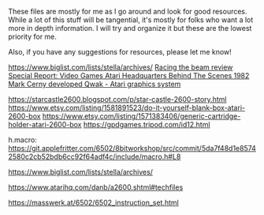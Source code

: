 These files are mostly for me as I go around and look for good resources. While a lot of this stuff will be tangential, it's mostly for folks who want a lot more in depth information. I will try and organize it but these are the lowest priority for me. 

Also, if you have any suggestions for resources, please let me know!

https://www.biglist.com/lists/stella/archives/
[Racing the beam review](https://graydefender.com/racing-the-beam-atari-vcs-2600-book-review/)
[Special Report: Video Games Atari Headquarters Behind The Scenes 1982](https://www.youtube.com/watch?v=KZdlKC7JEvU)
[Mark Cerny developed Qwak - Atari graphics system](https://www.youtube.com/watch?v=M7V02oSTfbQ)

https://starcastle2600.blogspot.com/p/star-castle-2600-story.html
https://www.etsy.com/listing/1581891523/do-it-yourself-blank-box-atari-2600-box
https://www.etsy.com/listing/1571383406/generic-cartridge-holder-atari-2600-box
https://gpdgames.tripod.com/id12.html

h.macro: https://git.applefritter.com/6502/8bitworkshop/src/commit/5da7f48d1e85742580c2cb52bdb6cc92f64adf4c/include/macro.h#L8 

https://www.biglist.com/lists/stella/archives/

https://www.atarihq.com/danb/a2600.shtml#techfiles

https://masswerk.at/6502/6502_instruction_set.html




